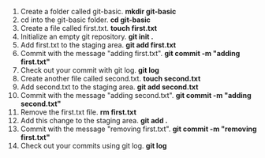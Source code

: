 1. Create a folder called git-basic. **mkdir git-basic**
2. cd into the git-basic folder. **cd git-basic**
3. Create a file called first.txt. **touch first.txt**
4. Initialize an empty git repository. **git init .**
5. Add first.txt to the staging area. **git add first.txt**
6. Commit with the message "adding first.txt". **git commit -m "adding first.txt"**
7. Check out your commit with git log. **git log**
8. Create another file called second.txt. **touch second.txt**
9. Add second.txt to the staging area. **git add second.txt**
10. Commit with the message "adding second.txt". **git commit -m "adding second.txt"**
11. Remove the first.txt file. **rm first.txt**
12. Add this change to the staging area. **git add .**
13. Commit with the message "removing first.txt". **git commit -m "removing first.txt"**
14. Check out your commits using git log. **git log**